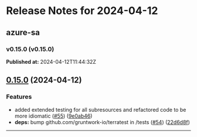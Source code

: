 # Release Notes for 2024-04-12

## azure-sa
### v0.15.0 (v0.15.0)
**Published at:** 2024-04-12T11:44:32Z

## [0.15.0](https://github.com/CloudNationHQ/terraform-azure-sa/compare/v0.14.0...v0.15.0) (2024-04-12)


### Features

* added extended testing for all subresources and refactored code to be more idiomatic ([#55](https://github.com/CloudNationHQ/terraform-azure-sa/issues/55)) ([9e0ab46](https://github.com/CloudNationHQ/terraform-azure-sa/commit/9e0ab46e51363afbb8ec017e34818b8650f824e5))
* **deps:** bump github.com/gruntwork-io/terratest in /tests ([#54](https://github.com/CloudNationHQ/terraform-azure-sa/issues/54)) ([22d6d8f](https://github.com/CloudNationHQ/terraform-azure-sa/commit/22d6d8fde5570117daccfc73b5ec4c1e66a0b268))

---

